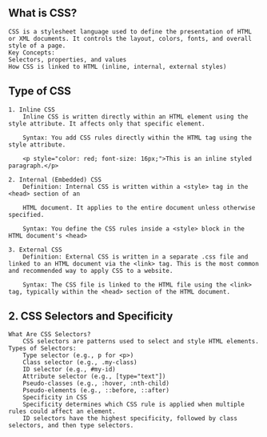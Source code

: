 ## What is CSS?
    CSS is a stylesheet language used to define the presentation of HTML or XML documents. It controls the layout, colors, fonts, and overall style of a page.
    Key Concepts:
    Selectors, properties, and values
    How CSS is linked to HTML (inline, internal, external styles)

## Type of CSS
    1. Inline CSS
        Inline CSS is written directly within an HTML element using the style attribute. It affects only that specific element.

        Syntax: You add CSS rules directly within the HTML tag using the style attribute.

        <p style="color: red; font-size: 16px;">This is an inline styled paragraph.</p>

    2. Internal (Embedded) CSS
        Definition: Internal CSS is written within a <style> tag in the <head> section of an 
        
        HTML document. It applies to the entire document unless otherwise specified.
        
        Syntax: You define the CSS rules inside a <style> block in the HTML document's <head>

    3. External CSS
        Definition: External CSS is written in a separate .css file and linked to an HTML document via the <link> tag. This is the most common and recommended way to apply CSS to a website.

        Syntax: The CSS file is linked to the HTML file using the <link> tag, typically within the <head> section of the HTML document.

        

## 2. CSS Selectors and Specificity
    What Are CSS Selectors?
        CSS selectors are patterns used to select and style HTML elements.
    Types of Selectors:
        Type selector (e.g., p for <p>)
        Class selector (e.g., .my-class)
        ID selector (e.g., #my-id)
        Attribute selector (e.g., [type="text"])
        Pseudo-classes (e.g., :hover, :nth-child)
        Pseudo-elements (e.g., ::before, ::after)
        Specificity in CSS
        Specificity determines which CSS rule is applied when multiple rules could affect an element.
        ID selectors have the highest specificity, followed by class selectors, and then type selectors.

